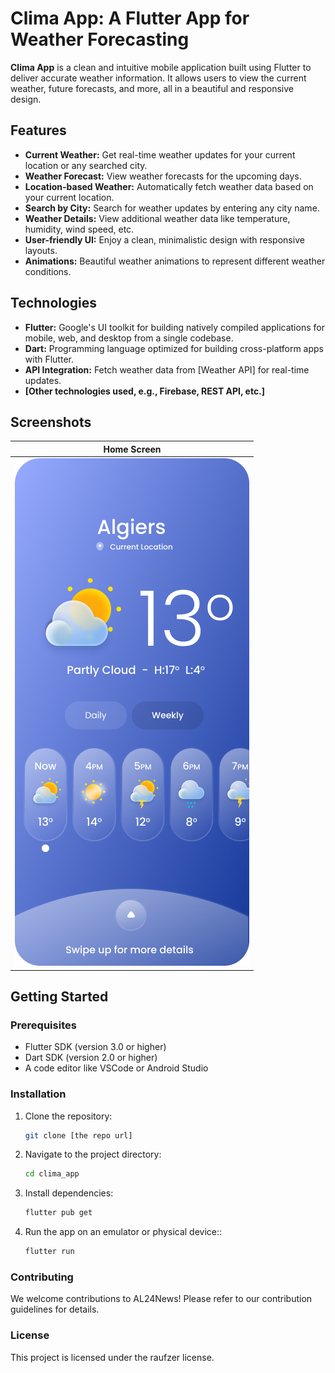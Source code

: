 # Clima App: A Flutter App for Weather Forecasting

**Clima App** is a clean and intuitive mobile application built using Flutter to deliver accurate weather information. It allows users to view the current weather, future forecasts, and more, all in a beautiful and responsive design.

## Features

* **Current Weather:** Get real-time weather updates for your current location or any searched city.
* **Weather Forecast:** View weather forecasts for the upcoming days.
* **Location-based Weather:** Automatically fetch weather data based on your current location.
* **Search by City:** Search for weather updates by entering any city name.
* **Weather Details:** View additional weather data like temperature, humidity, wind speed, etc.
* **User-friendly UI:** Enjoy a clean, minimalistic design with responsive layouts.
* **Animations:** Beautiful weather animations to represent different weather conditions.

## Technologies

* **Flutter:** Google's UI toolkit for building natively compiled applications for mobile, web, and desktop from a single codebase.
* **Dart:** Programming language optimized for building cross-platform apps with Flutter.
* **API Integration:** Fetch weather data from [Weather API] for real-time updates.
* **[Other technologies used, e.g., Firebase, REST API, etc.]**

## Screenshots

| Home Screen       | 
| ----------------- | 
| ![Home Screen](./assets/home_screen.png) |

## Getting Started

### Prerequisites
* Flutter SDK (version 3.0 or higher)
* Dart SDK (version 2.0 or higher)
* A code editor like VSCode or Android Studio

### Installation


1. Clone the repository:
   ```bash
   git clone [the repo url]
2. Navigate to the project directory:
   ```bash
   cd clima_app
3. Install dependencies:
   ```bash
   flutter pub get
4. Run the app on an emulator or physical device::
   ```bash
   flutter run

### Contributing
We welcome contributions to AL24News! Please refer to our contribution guidelines for details.

### License
This project is licensed under the raufzer license.
